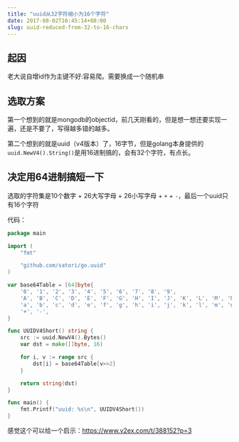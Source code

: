 ```yaml
---
title: "uuid从32字符缩小为16个字符"
date: 2017-08-02T16:45:14+08:00
slug: uuid-reduced-from-32-to-16-chars
---
```


## 起因
老大说自增id作为主键不好:容易爬。需要换成一个随机串

## 选取方案
第一个想到的就是mongodb的objectid，前几天刚看的，但是想一想还要实现一遍，还是不要了，写得越多错的越多。

第二个想到的就是uuid（v4版本）了，16字节，但是golang本身提供的`uuid.NewV4().String()`是用16进制搞的，会有32个字符，有点长。

## 决定用64进制搞短一下

选取的字符集是10个数字 + 26大写字母 + 26小写字母 + `+` + `-`，最后一个uuid只有16个字符

代码：
```go
package main

import (
	"fmt"

	"github.com/satori/go.uuid"
)

var base64Table = [64]byte{
	'0', '1', '2', '3', '4', '5', '6', '7', '8', '9',
	'A', 'B', 'C', 'D', 'E', 'F', 'G', 'H', 'I', 'J', 'K', 'L', 'M', 'N', 'O', 'P', 'Q', 'R', 'S', 'T', 'U', 'V', 'W', 'X', 'Y', 'Z',
	'a', 'b', 'c', 'd', 'e', 'f', 'g', 'h', 'i', 'j', 'k', 'l', 'm', 'n', 'o', 'p', 'q', 'r', 's', 't', 'u', 'v', 'w', 'x', 'y', 'z',
	'+', '-',
}

func UUIDV4Short() string {
	src := uuid.NewV4().Bytes()
	var dst = make([]byte, 16)

	for i, v := range src {
		dst[i] = base64Table[v>>2]
	}

	return string(dst)
}

func main() {
	fmt.Printf("uuid: %s\n", UUIDV4Short())
}
```

感觉这个可以给一个启示：https://www.v2ex.com/t/388152?p=3